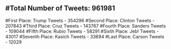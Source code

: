 #Total Number of Tweets: 961981 
---
#First Place: Trump Tweets - 354296
#Second Place: Clinton Tweets - 207843
#Third Place: Cruz Tweets - 143767
#Fourth Place: Sanders Tweets - 109044
#Fifth Place: Rubio Tweets - 58291
#Sixth Place: Jeb! Tweets - 43017
#Seventh Place: Kasich Tweets - 33694
#Last Place: Carson Tweets - 12029
